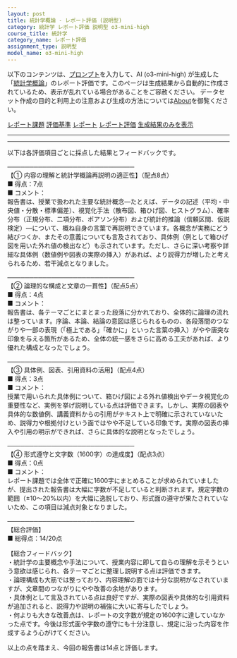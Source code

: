 ```yaml
---
layout: post
title: 統計学概論 - レポート評価 (説明型)
category: 統計学 レポート評価 説明型 o3-mini-high
course_title: 統計学
category_name: レポート評価
assignment_type: 説明型
model_name: o3-mini-high
---
```


以下のコンテンツは、[プロンプト](https://github.com/takedatoshiyuki/synthetic_assignments/tree/main/generated/統計学/o3-mini-high/prompt_レポート評価-説明型.md)を入力して、AI (o3-mini-high) が生成した「[統計学概論](/contents/統計学/)」のレポート評価です。このページは生成結果から自動的に作成されているため、表示が乱れている場合があることをご容赦ください。
データセット作成の目的と利用上の注意および生成の方法については[About](/About)を御覧ください。

[レポート課題](../レポート課題-説明型)
[評価基準](../評価基準-説明型)
[レポート](../レポート-説明型)
[レポート評価](../レポート評価-説明型)
[生成結果のみを表示](https://github.com/takedatoshiyuki/synthetic_assignments/tree/main/generated/統計学/o3-mini-high/レポート評価-説明型.md)
  

***
***
  
以下は各評価項目ごとに採点した結果とフィードバックです。

─────────────────────────────  
【① 内容の理解と統計学概論再説明の適正性】（配点8点）  
■ 得点：7点  
■ コメント：  
報告書は、授業で扱われた主要な統計概念―たとえば、データの記述（平均・中央値・分散・標準偏差）、視覚化手法（散布図、箱ひげ図、ヒストグラム）、確率分布（正規分布、二項分布、ポアソン分布）および統計的推論（信頼区間、仮説検定）―について、概ね自身の言葉で再説明できています。各概念が実務にどう結びつくか、またその意義についても言及されており、具体例（例として箱ひげ図を用いた外れ値の検出など）も示されています。ただし、さらに深い考察や詳細な具体例（数値例や図表の実際の挿入）があれば、より説得力が増したと考えられるため、若干減点となりました。

─────────────────────────────  
【② 論理的な構成と文章の一貫性】（配点5点）  
■ 得点：4点  
■ コメント：  
報告書は、各テーマごとにまとまった段落に分かれており、全体的に論理の流れは整っています。序論、本論、結論の意図は感じられるものの、各段落間のつながりや一部の表現（「極上である」「確かに」といった言葉の挿入）がやや唐突な印象を与える箇所があるため、全体の統一感をさらに高める工夫があれば、より優れた構成となったでしょう。

─────────────────────────────  
【③ 具体例、図表、引用資料の活用】（配点4点）  
■ 得点：3点  
■ コメント：  
授業で用いられた具体例について、箱ひげ図による外れ値検出やデータ視覚化の重要性など、実例を挙げ説明している点は評価できます。しかし、実際の図表や具体的な数値例、講義資料からの引用がテキスト上で明確に示されていないため、説得力や根拠付けという面ではやや不足している印象です。実際の図表の挿入や引用の明示ができれば、さらに具体的な説明となったでしょう。

─────────────────────────────  
【④ 形式遵守と文字数（1600字）の達成度】（配点3点）  
■ 得点：0点  
■ コメント：  
レポート課題では全体で正確に1600字にまとめることが求められていましたが、提出された報告書は大幅に字数が不足していると判断されます。規定字数の範囲（±10～20%以内）を大幅に逸脱しており、形式面の遵守が果たされていないため、この項目は減点対象となりました。

─────────────────────────────  
【総合評価】  
■ 総得点：14/20点  

【総合フィードバック】  
・統計学の主要概念や手法について、授業内容に即して自らの理解を示そうという意欲は感じられ、各テーマごとに整理し説明する点は評価できます。  
・論理構成も大筋では整っており、内容理解の面では十分な説明がなされていますが、文章間のつながりにやや改善の余地があります。  
・具体例として言及されている点は良好ですが、実際の図表や具体的な引用資料が追加されると、説得力や説明の補強に大いに寄与したでしょう。  
・何よりも大きな改善点は、レポートの文字数が規定の1600字に達していなかった点です。今後は形式面や字数の遵守にも十分注意し、規定に沿った内容を作成するよう心がけてください。  

以上の点を踏まえ、今回の報告書は14点と評価します。
